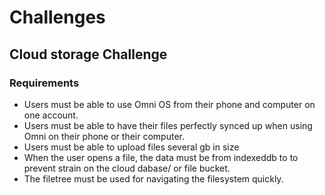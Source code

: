 # Challenges
## Cloud storage Challenge
### Requirements
- Users must be able to use Omni OS from their phone and computer on one account.
- Users must be able to have their files perfectly synced up when using Omni on their phone or their computer.
- Users must be able to upload files several gb in size
- When the user opens a file, the data must be from indexeddb to to prevent strain on the cloud dabase/ or file bucket.
- The filetree must be used for navigating the filesystem quickly.

